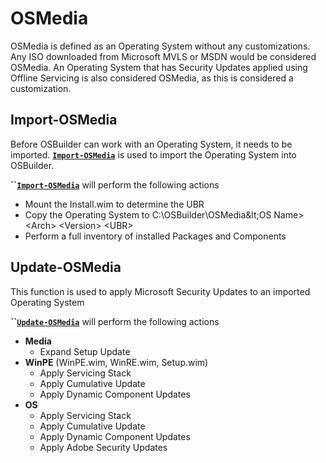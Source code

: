 # OSMedia

OSMedia is defined as an Operating System without any customizations.  Any ISO downloaded from Microsoft MVLS or MSDN would be considered OSMedia.  An Operating System that has Security Updates applied using Offline Servicing is also considered OSMedia, as this is considered a customization.

## Import-OSMedia

Before OSBuilder can work with an Operating System, it needs to be imported.  [**`Import-OSMedia`**](import-osmedia/) is used to import the Operating System into OSBuilder.

**\`\`**[**`Import-OSMedia`**](import-osmedia/) will perform the following actions

* Mount the Install.wim to determine the UBR
* Copy the Operating System to C:\OSBuilder\OSMedia\&lt;OS Name&gt; &lt;Arch&gt; &lt;Version&gt; &lt;UBR&gt;
* Perform a full inventory of installed Packages and Components

## Update-OSMedia

This function is used to apply Microsoft Security Updates to an imported Operating System

**\`\`**[**`Update-OSMedia`**](update-osmedia/) will perform the following actions

* **Media**
  * Expand Setup Update
* **WinPE** \(WinPE.wim, WinRE.wim, Setup.wim\)
  * Apply Servicing Stack
  * Apply Cumulative Update
  * Apply Dynamic Component Updates
* **OS**
  * Apply Servicing Stack
  * Apply Cumulative Update
  * Apply Dynamic Component Updates
  * Apply Adobe Security Updates



